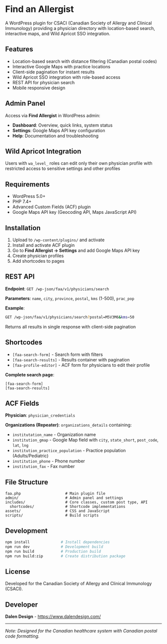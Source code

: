 # Find an Allergist

A WordPress plugin for CSACI (Canadian Society of Allergy and Clinical Immunology) providing a physician directory with location-based search, interactive maps, and Wild Apricot SSO integration.

## Features

- Location-based search with distance filtering (Canadian postal codes)
- Interactive Google Maps with practice locations
- Client-side pagination for instant results
- Wild Apricot SSO integration with role-based access
- REST API for physician search
- Mobile responsive design

## Admin Panel

Access via **Find Allergist** in WordPress admin:

- **Dashboard**: Overview, quick links, system status
- **Settings**: Google Maps API key configuration
- **Help**: Documentation and troubleshooting

## Wild Apricot Integration

Users with `wa_level_` roles can edit only their own physician profile with restricted access to sensitive settings and other profiles

## Requirements

- WordPress 5.0+
- PHP 7.4+
- Advanced Custom Fields (ACF) plugin
- Google Maps API key (Geocoding API, Maps JavaScript API)

## Installation

1. Upload to `/wp-content/plugins/` and activate
2. Install and activate ACF plugin
3. Go to **Find Allergist → Settings** and add Google Maps API key
4. Create physician profiles
5. Add shortcodes to pages

## REST API

**Endpoint**: `GET /wp-json/faa/v1/physicians/search`

**Parameters**: `name`, `city`, `province`, `postal`, `kms` (1-500), `prac_pop`

**Example**:
```bash
GET /wp-json/faa/v1/physicians/search?postal=M5V3M6&kms=50
```

Returns all results in single response with client-side pagination

## Shortcodes

- `[faa-search-form]` - Search form with filters
- `[faa-search-results]` - Results container with pagination
- `[faa-profile-editor]` - ACF form for physicians to edit their profile

**Complete search page**:
```
[faa-search-form]
[faa-search-results]
```

## ACF Fields

**Physician**: `physician_credentials`

**Organizations (Repeater)**: `organizations_details` containing:
- `institutation_name` - Organization name
- `institution_gmap` - Google Map field with `city`, `state_short`, `post_code`, `lat`, `lng`
- `institution_practice_population` - Practice population (Adults/Pediatric)
- `institution_phone` - Phone number
- `institution_fax` - Fax number

## File Structure

```
faa.php                    # Main plugin file
admin/                     # Admin panel and settings
includes/                  # Core classes, custom post type, API
  shortcodes/              # Shortcode implementations
assets/                    # CSS and JavaScript
scripts/                   # Build scripts
```

## Development

```bash
npm install              # Install dependencies
npm run dev              # Development build
npm run build            # Production build
npm run build:zip        # Create distribution package
````

## License

Developed for the Canadian Society of Allergy and Clinical Immunology (CSACI).

## Developer

**Dalen Design** - https://www.dalendesign.com/

---

*Note: Designed for the Canadian healthcare system with Canadian postal code formatting.*
